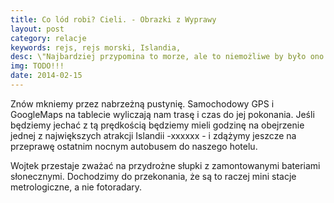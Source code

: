 ```yaml
---
title: Co lód robi? Cieli. - Obrazki z Wyprawy
layout: post
category: relacje
keywords: rejs, rejs morski, Islandia, 
desc: \"Najbardziej przypomina to morze, ale to niemożliwe by było ono zawieszone pomiędzy górami a niebem.\" Relacja z rejsu Islandia - Wyspy Owcze - Szkocja - Hebrydy - Mann - Irlandia.
img: TODO!!!
date: 2014-02-15
---
```


Znów mkniemy przez nabrzeżną pustynię. Samochodowy GPS i GoogleMaps na tablecie wyliczają nam trasę i czas do jej pokonania. Jeśli 
będziemy jechać z tą prędkością będziemy mieli godzinę na obejrzenie jednej z największych atrakcji Islandii -xxxxxx - 
i zdążymy jeszcze na przeprawę ostatnim nocnym autobusem do naszego hotelu.

Wojtek przestaje zważać na przydrożne słupki z zamontowanymi bateriami słonecznymi. Dochodzimy do przekonania, że są 
to raczej mini stacje metrologiczne, a nie fotoradary.